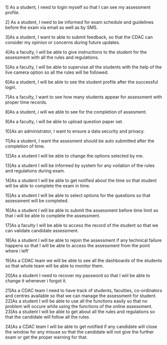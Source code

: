 1] As a student, I need to login myself so that I can see my assessment profile.

2] As a student, I need to be informed for exam schedule and guidelines before the exam via email as well as by SMS.

3]As a student, I want to able to submit feedback, so that the CDAC can consider my opinion or concerns during future updates.

4]As a faculty, I will be able to give instructions to the student for the assessment with all the rules and regulations.

5]As a faculty, I will be able to supervise all the students with the help of the live camera option so all the rules will be followed.

6]As a student, I will be able to see the student profile after the successful login.

7]As a faculty, I want to see how many students appear for assessment with proper time records.

8]As a student, i will we able to see for the completion of assesment.

9]As a faculty, i will be able to upload question paper set.

10]As an administrator, I want to ensure a data security and privacy.

11]As a student, I want the assesment should be auto submitted after the completion of time.

12]As a student I will be able to change the options selected by me.

13]As a student I will be informed by system for any voilation of the rules and regulations during exam.

14]As a student I will be able to get notified about the time so that student will be able to complete the exam in time.

15]As a student I will be able to select options for the questions so that assessment will be completed.

16]As a student I will be able to submit the assessment before time limit so that i will be able to complete the assessment.

17]As a faculty I will be able to access the record of the student so that we can validate candidate assessment.

18]As a student I will be able to rejoin the assessment if any technical failure happens so that I will be able to access the assessment from the point where i left'

19]As a CDAC team we will be able to see all the dashboards of the students so that whole team will be able to monitor them.

20]As a student I need to recover my password so that I wiil be able to change it whenever i forgot it.

21]As a CDAC team I need to have track of students, faculties, co-ordinators and centres available so that we can manage the assessment for student.
22]As a student I will be able to use all the functions easily so that no problem will occure while using the functions of the online assessment.
23]As a student I will be able to get about all the rules and regulations so that the candidate will follow all the rules.

24]As a CDAC team I will be able to get notified if any candidate will close the window for any misuse so that the candidate will not give the further exam or get the proper warning for that.

